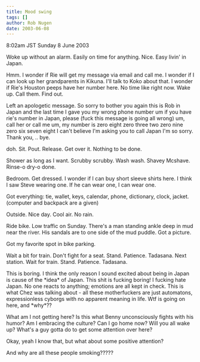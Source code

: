 ```yaml
---
title: Mood swing
tags: []
author: Rob Nugen
date: 2003-06-08
---
```


<p class=date>8:02am JST Sunday 8 June 2003</p>

<p>Woke up without an alarm.  Easily on time for anything.  Nice.
Easy livin' in Japan.</p>

<p>Hmm.  I wonder if Rie will get my message via email and call me.  I
wonder if I can look up her grandparents in Kikuna.  I'll talk to Koko
about that.  I wonder if Rie's Houston peeps have her number here.  No
time like right now.  Wake up.  Call them.  Find out.</p>

<p>Left an apologetic message.  So sorry to bother you again this is
Rob in Japan and the last time I gave you my wrong phone number um if
you have rie's number in Japan, please (fuck this message is going all
wrong) um, call her or call me um, my number is zero eight zero three
two zero nine zero six seven eight I can't believe I'm asking you to
call Japan I'm so sorry.  Thank you, .. bye.</p>

<p>doh.  Sit.  Pout.  Release.  Get over it.  Nothing to be done.</p>

<p>Shower as long as I want. Scrubby scrubby.  Wash wash.  Shavey
Mcshave.  Rinse-o dry-o done.</p>

<p>Bedroom.  Get dressed.  I wonder if I can buy short sleeve shirts
here.  I think I saw Steve wearing one.  If he can wear one, I can
wear one.</p>

<p>Got everything:  tie, wallet, keys, calendar, phone, dictionary,
clock, jacket.  (computer and backpack are a given)</p>

<p>Outside.  Nice day.  Cool air.  No rain.</p>

<p>Ride bike. Low traffic on Sunday.  There's a man standing ankle
deep in mud near the river.  His sandals are to one side of the mud
puddle.  Got a picture.</p>

<p>Got my favorite spot in bike parking.</p>

<p>Wait a bit for train.  Don't fight for a seat.  Stand.  Patience.
Tadasana.  Next station.  Wait for train.  Stand.  Patience.
Tadasana.</p>

<p>This is boring.  I think the only reason I sound excited about
being in Japan is cause of the *idea* of Japan.  This shit is fucking
boring!  I fucking hate Japan.  No one reacts to anything; emotions
are all kept in check.   This is what Chez was talking about - all
these motherfuckers are just automatons, expressionless cyborgs with
no apparent meaning in life.   Wtf is going on here, and *why*??</p>

<p>What am I not getting here?  Is this what Benny unconsciously
fights with his humor?  Am I embracing the culture?  Can I go home
now?  Will you all wake up?  What's a guy gotta do to get some
attention over here?</p>

<p>Okay, yeah I know that, but what about some positive attention?</p>

<p>And why are all these people smoking?????</p>

